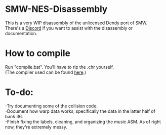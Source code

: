# SMW-NES-Disassembly
This is a very WIP disassembly of the unlicensed Dendy port of SMW. There's a [Discord](https://discord.gg/3rJSuzqzmE) if you want to assist with the disassembly or documentation.

# How to compile
Run "compile.bat". You'll have to rip the .chr yourself.\
(The compiler used can be found [here](https://github.com/parasyte/asm6).)

# To-do:
-Try documenting some of the collision code.\
-Document how warp data works, specifically the data in the latter half of bank 36.\
-Finish fixing the labels, cleaning, and organizing the music ASM. As of right now, they're extremely messy.